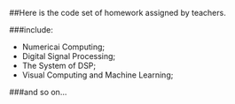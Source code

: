 
##Here is the code set of homework assigned by teachers.

###include:

+ Numericai Computing;
+ Digital Signal Processing;
+ The System of DSP;
+ Visual Computing and Machine Learning;

###and so on...
